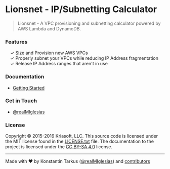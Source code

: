 # Lionsnet - IP/Subnetting Calculator

> Lionsnet - A VPC provisioning and subnetting calculator
> powered by AWS Lambda and DynamoDB.


### Features

&nbsp; &nbsp; ✓ Size and Provision new AWS VPCs<br>
&nbsp; &nbsp; ✓ Properly subnet your VPCs while reducing IP Address fragmentation<br>
&nbsp; &nbsp; ✓ Release IP Address ranges that aren't in use<br>

### Documentation

* [Getting Started](docs/getting-started.md)


### Get in Touch

* [@realMIglesias](https://twitter.com/realMIglesias)


### License

Copyright © 2015-2016 Kriasoft, LLC. This source code is licensed under the MIT license found in
the [LICENSE.txt](https://github.com/Lionshead-io/lionsnet-subnetting-calculator-serverless-aws/blob/master/LICENSE.txt) file.
The documentation to the project is licensed under the [CC BY-SA 4.0](http://creativecommons.org/licenses/by-sa/4.0/)
license.


---
Made with ♥ by Konstantin Tarkus ([@realMIglesias](https://twitter.com/realMIglesias)) and [contributors](https://github.com/Lionshead-io/lionsnet-subnetting-calculator-serverless-aws/graphs/contributors)
